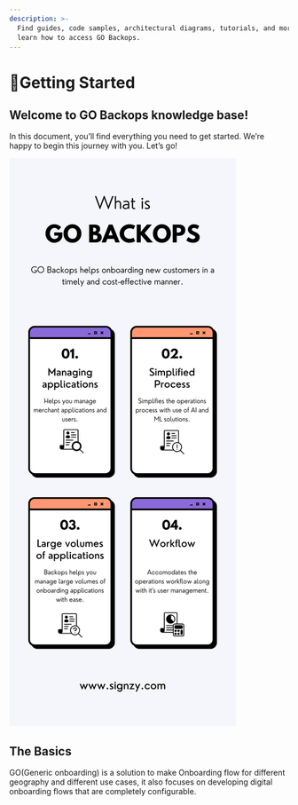 ```yaml
---
description: >-
  Find guides, code samples, architectural diagrams, tutorials, and more to
  learn how to access GO Backops.
---
```


# 👋Getting Started

## Welcome to GO Backops knowledge base!

&#x20;In this document, you’ll find everything you need to get started. We’re happy to begin this journey with you. Let’s go!

![](<.gitbook/assets/Retro UI Market Analysis Infographic.png>)

## The Basics&#x20;

GO(Generic onboarding) is a solution to make Onboarding flow for different geography and different use cases, it also focuses on developing digital onboarding flows that are completely configurable.
